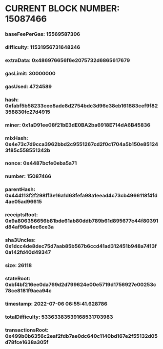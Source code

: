 # CURRENT BLOCK NUMBER: 15087466

### baseFeePerGas: 15569587306
### difficulty: 11531956731648246
### extraData: 0x486976656f6e2075732d6865617679
### gasLimit: 30000000
### gasUsed: 4724589
### hash: 0xfabf5b58233cee8ade8d2754bdc3d96e38eb161883cef9f82358830fc27d4915
### miner: 0x1aD91ee08f21bE3dE0BA2ba6918E714dA6B45836
### mixHash: 0x4e73c7d9cca3962bbd2c9551267cd2f0c1704a5b150e851243f85c558551242b
### nonce: 0x4487bcfe0eba5a71
### number: 15087466
### parentHash: 0x444113f2f298ff3e16a1d63fefa98a1eead4c73cb4966118f4fd4ae05ad96615
### receiptsRoot: 0x9a806356656b81bde61ab80ddb789b61d895677c44f80391d84af96a4ec6ce3a
### sha3Uncles: 0x1dcc4de8dec75d7aab85b567b6ccd41ad312451b948a7413f0a142fd40d49347
### size: 26118
### stateRoot: 0xbf4bf216ee0da769d2d799624e00e5719d1756927e00253c78ce8181f9aea94c
### timestamp: 2022-07-06 06:55:41.628786
### totalDifficulty: 53363383539168531703983
### transactionsRoot: 0x499b0b6356c2eaf2fdb7ae0dc640c1140bd167e2f55132d05d78fce1638a305f
